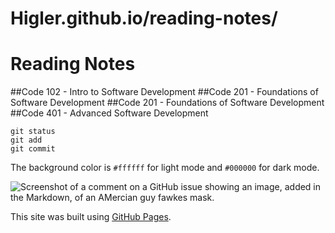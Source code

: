 # Higler.github.io/reading-notes/

# Reading Notes

##Code 102 - Intro to Software Development
##Code 201 - Foundations of Software Development
##Code 201 - Foundations of Software Development
##Code 401 - Advanced Software Development

```
git status
git add
git commit
```

The background color is `#ffffff` for light mode and `#000000` for dark mode.


![Screenshot of a comment on a GitHub issue showing an image, added in the Markdown, of an AMercian guy fawkes mask.](https://avatars.githubusercontent.com/u/35553188?v=4)




This site was built using [GitHub Pages](https://pages.github.com/).
